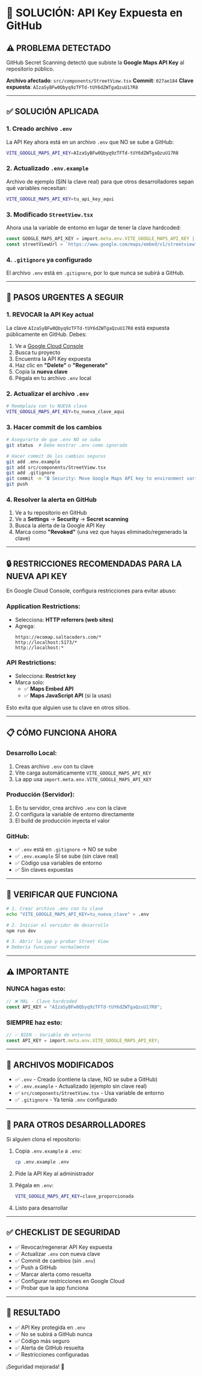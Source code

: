 # 🔐 SOLUCIÓN: API Key Expuesta en GitHub

## ⚠️ PROBLEMA DETECTADO

GitHub Secret Scanning detectó que subiste la **Google Maps API Key** al repositorio público.

**Archivo afectado**: `src/components/StreetView.tsx`
**Commit**: `027ae184`
**Clave expuesta**: `AIzaSyBFw0Qbyq9zTFTd-tUY6dZWTgaQzuU17R8`

---

## ✅ SOLUCIÓN APLICADA

### 1. **Creado archivo `.env`**

La API Key ahora está en un archivo `.env` que NO se sube a GitHub:

```bash
VITE_GOOGLE_MAPS_API_KEY=AIzaSyBFw0Qbyq9zTFTd-tUY6dZWTgaQzuU17R8
```

### 2. **Actualizado `.env.example`**

Archivo de ejemplo (SIN la clave real) para que otros desarrolladores sepan qué variables necesitan:

```bash
VITE_GOOGLE_MAPS_API_KEY=tu_api_key_aqui
```

### 3. **Modificado `StreetView.tsx`**

Ahora usa la variable de entorno en lugar de tener la clave hardcoded:

```typescript
const GOOGLE_MAPS_API_KEY = import.meta.env.VITE_GOOGLE_MAPS_API_KEY || "";
const streetViewUrl = `https://www.google.com/maps/embed/v1/streetview?key=${GOOGLE_MAPS_API_KEY}&location=...`;
```

### 4. **`.gitignore` ya configurado**

El archivo `.env` está en `.gitignore`, por lo que nunca se subirá a GitHub.

---

## 🚨 PASOS URGENTES A SEGUIR

### 1. **REVOCAR la API Key actual**

La clave `AIzaSyBFw0Qbyq9zTFTd-tUY6dZWTgaQzuU17R8` está expuesta públicamente en GitHub. Debes:

1. Ve a [Google Cloud Console](https://console.cloud.google.com/apis/credentials)
2. Busca tu proyecto
3. Encuentra la API Key expuesta
4. Haz clic en **"Delete"** o **"Regenerate"**
5. Copia la **nueva clave**
6. Pégala en tu archivo `.env` local

### 2. **Actualizar el archivo `.env`**

```bash
# Reemplaza con tu NUEVA clave
VITE_GOOGLE_MAPS_API_KEY=tu_nueva_clave_aqui
```

### 3. **Hacer commit de los cambios**

```bash
# Asegurarte de que .env NO se suba
git status  # Debe mostrar .env como ignorado

# Hacer commit de los cambios seguros
git add .env.example
git add src/components/StreetView.tsx
git add .gitignore
git commit -m "🔒 Security: Move Google Maps API key to environment variables"
git push
```

### 4. **Resolver la alerta en GitHub**

1. Ve a tu repositorio en GitHub
2. Ve a **Settings** → **Security** → **Secret scanning**
3. Busca la alerta de la Google API Key
4. Marca como **"Revoked"** (una vez que hayas eliminado/regenerado la clave)

---

## 🔒 RESTRICCIONES RECOMENDADAS PARA LA NUEVA API KEY

En Google Cloud Console, configura restricciones para evitar abuso:

### **Application Restrictions:**

- Selecciona: **HTTP referrers (web sites)**
- Agrega:
  ```
  https://ecomap.saltacoders.com/*
  http://localhost:5173/*
  http://localhost:*
  ```

### **API Restrictions:**

- Selecciona: **Restrict key**
- Marca solo:
  - ✅ **Maps Embed API**
  - ✅ **Maps JavaScript API** (si la usas)

Esto evita que alguien use tu clave en otros sitios.

---

## 📋 CÓMO FUNCIONA AHORA

### **Desarrollo Local:**

1. Creas archivo `.env` con tu clave
2. Vite carga automáticamente `VITE_GOOGLE_MAPS_API_KEY`
3. La app usa `import.meta.env.VITE_GOOGLE_MAPS_API_KEY`

### **Producción (Servidor):**

1. En tu servidor, crea archivo `.env` con la clave
2. O configura la variable de entorno directamente
3. El build de producción inyecta el valor

### **GitHub:**

- ✅ `.env` está en `.gitignore` → NO se sube
- ✅ `.env.example` SÍ se sube (sin clave real)
- ✅ Código usa variables de entorno
- ✅ Sin claves expuestas

---

## 🧪 VERIFICAR QUE FUNCIONA

```bash
# 1. Crear archivo .env con tu clave
echo "VITE_GOOGLE_MAPS_API_KEY=tu_nueva_clave" > .env

# 2. Iniciar el servidor de desarrollo
npm run dev

# 3. Abrir la app y probar Street View
# Debería funcionar normalmente
```

---

## ⚠️ IMPORTANTE

### **NUNCA hagas esto:**

```typescript
// ❌ MAL - Clave hardcoded
const API_KEY = "AIzaSyBFw0Qbyq9zTFTd-tUY6dZWTgaQzuU17R8";
```

### **SIEMPRE haz esto:**

```typescript
// ✅ BIEN - Variable de entorno
const API_KEY = import.meta.env.VITE_GOOGLE_MAPS_API_KEY;
```

---

## 📁 ARCHIVOS MODIFICADOS

- ✅ `.env` - Creado (contiene la clave, NO se sube a GitHub)
- ✅ `.env.example` - Actualizado (ejemplo sin clave real)
- ✅ `src/components/StreetView.tsx` - Usa variable de entorno
- ✅ `.gitignore` - Ya tenía `.env` configurado

---

## 🔄 PARA OTROS DESARROLLADORES

Si alguien clona el repositorio:

1. Copia `.env.example` a `.env`:

   ```bash
   cp .env.example .env
   ```

2. Pide la API Key al administrador

3. Pégala en `.env`:

   ```bash
   VITE_GOOGLE_MAPS_API_KEY=clave_proporcionada
   ```

4. Listo para desarrollar

---

## ✅ CHECKLIST DE SEGURIDAD

- ✅ Revocar/regenerar API Key expuesta
- ✅ Actualizar `.env` con nueva clave
- ✅ Commit de cambios (sin `.env`)
- ✅ Push a GitHub
- ✅ Marcar alerta como resuelta
- ✅ Configurar restricciones en Google Cloud
- ✅ Probar que la app funciona

---

## 🎯 RESULTADO

- ✅ API Key protegida en `.env`
- ✅ No se subirá a GitHub nunca
- ✅ Código más seguro
- ✅ Alerta de GitHub resuelta
- ✅ Restricciones configuradas

¡Seguridad mejorada! 🔐
